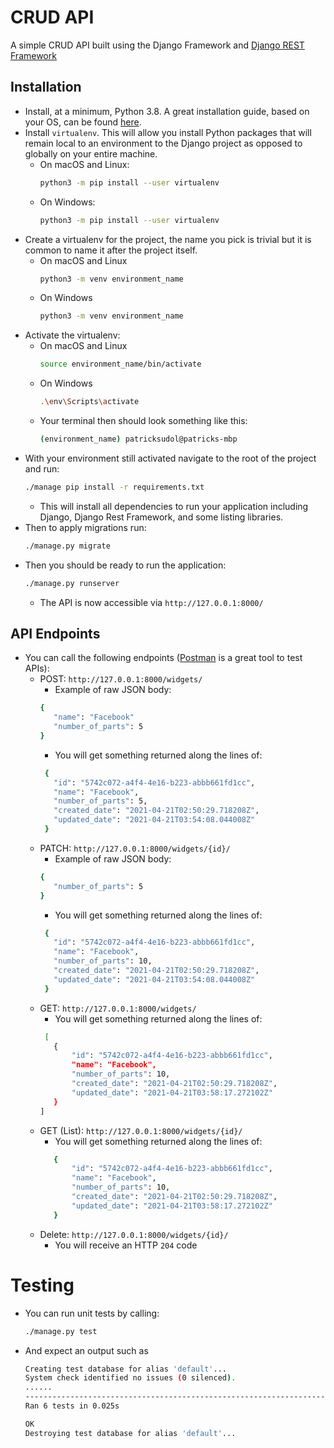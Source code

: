 # CRUD API

A simple CRUD API built using the Django Framework and [Django REST Framework](https://www.django-rest-framework.org)

## Installation

- Install, at a minimum, Python 3.8. A great installation guide, based on your OS, can be found [here](https://realpython.com/installing-python/).
- Install `virtualenv`. This will allow you install Python packages that will remain local to an environment to the Django project as opposed to globally on your entire machine.
  - On macOS and Linux:
    ```bash
    python3 -m pip install --user virtualenv
    ```
  - On Windows:
    ```bash
    python3 -m pip install --user virtualenv
    ```
- Create a virtualenv for the project, the name you pick is trivial but it is common to name it after the project itself.
  - On macOS and Linux
    ```bash
    python3 -m venv environment_name
    ```
  - On Windows
    ```bash
    python3 -m venv environment_name
    ```
- Activate the virtualenv:
  - On macOS and Linux
    ```bash
    source environment_name/bin/activate
    ```
  - On Windows
    ```bash
    .\env\Scripts\activate
  - Your terminal then should look something like this:
    ```bash
    (environment_name) patricksudol@patricks-mbp
- With your environment still activated navigate to the root of the project and run:
  ```bash
  ./manage pip install -r requirements.txt
  ```
  - This will install all dependencies to run your application including Django, Django Rest Framework, and some listing libraries.
- Then to apply migrations run:
  ```bash
  ./manage.py migrate
  ```
- Then you should be ready to run the application:
  ```bash
  ./manage.py runserver
  ```
  - The API is now accessible via `http://127.0.0.1:8000/`

## API Endpoints

- You can call the following endpoints ([Postman](https://www.postman.com) is a great tool to test APIs):
  - POST: ```http://127.0.0.1:8000/widgets/```
    - Example of raw JSON body:
    ```bash
    {
       "name": "Facebook"
       "number_of_parts": 5
    }
    ```
    - You will get something returned along the lines of:
    ```bash
     {
       "id": "5742c072-a4f4-4e16-b223-abbb661fd1cc",
       "name": "Facebook",
       "number_of_parts": 5,
       "created_date": "2021-04-21T02:50:29.718208Z",
       "updated_date": "2021-04-21T03:54:08.044008Z"
     }
  - PATCH: ```http://127.0.0.1:8000/widgets/{id}/```
    - Example of raw JSON body:
    ```bash
    {
       "number_of_parts": 5
    }
    ```
    - You will get something returned along the lines of:
    ```bash
     {
       "id": "5742c072-a4f4-4e16-b223-abbb661fd1cc",
       "name": "Facebook",
       "number_of_parts": 10,
       "created_date": "2021-04-21T02:50:29.718208Z",
       "updated_date": "2021-04-21T03:54:08.044008Z"
     }
  - GET: ```http://127.0.0.1:8000/widgets/```
    - You will get something returned along the lines of:
    ```bash
     [
       {
           "id": "5742c072-a4f4-4e16-b223-abbb661fd1cc",
           "name": "Facebook",
           "number_of_parts": 10,
           "created_date": "2021-04-21T02:50:29.718208Z",
           "updated_date": "2021-04-21T03:58:17.272102Z"
       }
    ]
  - GET (List): ```http://127.0.0.1:8000/widgets/{id}/```
    - You will get something returned along the lines of:
    ```bash
       {
           "id": "5742c072-a4f4-4e16-b223-abbb661fd1cc",
           "name": "Facebook",
           "number_of_parts": 10,
           "created_date": "2021-04-21T02:50:29.718208Z",
           "updated_date": "2021-04-21T03:58:17.272102Z"
       }
  - Delete: ```http://127.0.0.1:8000/widgets/{id}/```
    - You will receive an HTTP `204` code
# Testing
 - You can run unit tests by calling:
   ```bash
   ./manage.py test
   ```
 - And expect an output such as
   ```bash
   Creating test database for alias 'default'...
   System check identified no issues (0 silenced).
   ......
   ----------------------------------------------------------------------
   Ran 6 tests in 0.025s

   OK
   Destroying test database for alias 'default'...
   ```
